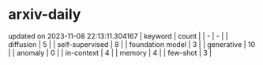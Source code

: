 # arxiv-daily
updated on 2023-11-08 22:13:11.304167
| keyword | count |
| - | - |
| diffusion | 5 |
| self-supervised | 8 |
| foundation model | 3 |
| generative | 10 |
| anomaly | 0 |
| in-context | 4 |
| memory | 4 |
| few-shot | 3 |
